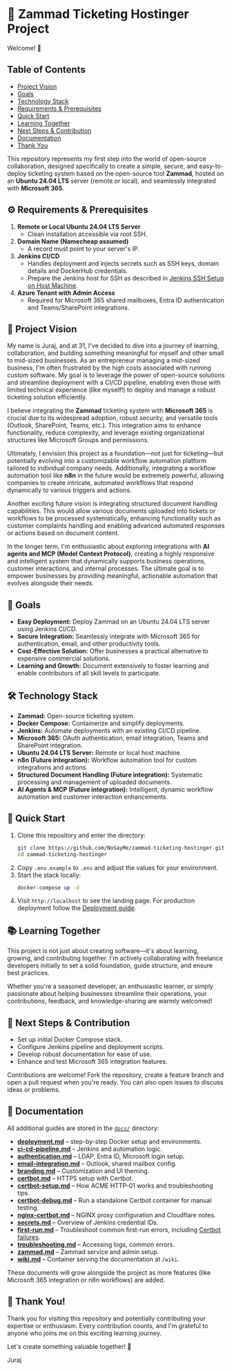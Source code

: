 # 🚀 Zammad Ticketing Hostinger Project

Welcome! 👋

## Table of Contents
- [Project Vision](#-project-vision)
- [Goals](#-goals)
- [Technology Stack](#-technology-stack)
- [Requirements & Prerequisites](#-requirements--prerequisites)
- [Quick Start](#-quick-start)
- [Learning Together](#-learning-together)
- [Next Steps & Contribution](#-next-steps--contribution)
- [Documentation](#-documentation)
- [Thank You](#-thank-you)

This repository represents my first step into the world of open-source collaboration, designed specifically to create a simple, secure, and easy-to-deploy ticketing system based on the open-source tool **Zammad**, hosted on an **Ubuntu 24.04 LTS** server (remote or local), and seamlessly integrated with **Microsoft 365**.

## ⚙️ Requirements & Prerequisites

1. **Remote or Local Ubuntu 24.04 LTS Server**
   - Clean installation accessible via root SSH.
2. **Domain Name (Namecheap assumed)**
   - A record must point to your server's IP.
3. **Jenkins CI/CD**
   - Handles deployment and injects secrets such as SSH keys, domain details and DockerHub credentials.
   - Prepare the Jenkins host for SSH as described in [Jenkins SSH Setup on Host Machine](docs/first-run.md#-jenkins-ssh-setup-on-host-machine).
4. **Azure Tenant with Admin Access**
   - Required for Microsoft 365 shared mailboxes, Entra ID authentication and Teams/SharePoint integrations.

## 🎯 Project Vision

My name is Juraj, and at 31, I've decided to dive into a journey of learning, collaboration, and building something meaningful for myself and other small to mid-sized businesses. As an entrepreneur managing a mid-sized business, I'm often frustrated by the high costs associated with running custom software. My goal is to leverage the power of open-source solutions and streamline deployment with a CI/CD pipeline, enabling even those with limited technical experience (like myself!) to deploy and manage a robust ticketing solution efficiently.

I believe integrating the **Zammad** ticketing system with **Microsoft 365** is crucial due to its widespread adoption, robust security, and versatile tools (Outlook, SharePoint, Teams, etc.). This integration aims to enhance functionality, reduce complexity, and leverage existing organizational structures like Microsoft Groups and permissions.

Ultimately, I envision this project as a foundation—not just for ticketing—but potentially evolving into a customizable workflow automation platform tailored to individual company needs. Additionally, integrating a workflow automation tool like **n8n** in the future would be extremely powerful, allowing companies to create intricate, automated workflows that respond dynamically to various triggers and actions.

Another exciting future vision is integrating structured document handling capabilities. This would allow various documents uploaded into tickets or workflows to be processed systematically, enhancing functionality such as customer complaints handling and enabling advanced automated responses or actions based on document content.

In the longer term, I'm enthusiastic about exploring integrations with **AI agents and MCP (Model Context Protocol)**, creating a highly responsive and intelligent system that dynamically supports business operations, customer interactions, and internal processes. The ultimate goal is to empower businesses by providing meaningful, actionable automation that evolves alongside their needs.

## 🔑 Goals

* **Easy Deployment:** Deploy Zammad on an Ubuntu 24.04 LTS server using Jenkins CI/CD.
* **Secure Integration:** Seamlessly integrate with Microsoft 365 for authentication, email, and other productivity tools.
* **Cost-Effective Solution:** Offer businesses a practical alternative to expensive commercial solutions.
* **Learning and Growth:** Document extensively to foster learning and enable contributors of all skill levels to participate.

## 🛠️ Technology Stack

* **Zammad:** Open-source ticketing system.
* **Docker Compose:** Containerize and simplify deployments.
* **Jenkins:** Automate deployments with an existing CI/CD pipeline.
* **Microsoft 365:** OAuth authentication, email integration, Teams and SharePoint integration.
* **Ubuntu 24.04 LTS Server:** Remote or local host machine.
* **n8n (Future integration):** Workflow automation tool for custom integrations and actions.
* **Structured Document Handling (Future integration):** Systematic processing and management of uploaded documents.
* **AI Agents & MCP (Future integration):** Intelligent, dynamic workflow automation and customer interaction enhancements.

## 🚀 Quick Start

1. Clone this repository and enter the directory:
   ```bash
   git clone https://github.com/NoSayMe/zammad-ticketing-hostinger.git
   cd zammad-ticketing-hostinger
   ```
2. Copy `.env.example` to `.env` and adjust the values for your environment.
3. Start the stack locally:
   ```bash
   docker-compose up -d
   ```
4. Visit `http://localhost` to see the landing page. For production deployment follow the [Deployment guide](docs/deployment.md).

## 📚 Learning Together

This project is not just about creating software—it's about learning, growing, and contributing together. I'm actively collaborating with freelance developers initially to set a solid foundation, guide structure, and ensure best practices.

Whether you're a seasoned developer, an enthusiastic learner, or simply passionate about helping businesses streamline their operations, your contributions, feedback, and knowledge-sharing are warmly welcomed!

## 🚧 Next Steps & Contribution

* Set up initial Docker Compose stack.
* Configure Jenkins pipeline and deployment scripts.
* Develop robust documentation for ease of use.
* Enhance and test Microsoft 365 integration features.

Contributions are welcome! Fork the repository, create a feature branch and open a pull request when you're ready. You can also open issues to discuss ideas or problems.

## 📖 Documentation

All additional guides are stored in the [`docs/`](docs/) directory:

- **[deployment.md](docs/deployment.md)** – step-by-step Docker setup and environments.
- **[ci-cd-pipeline.md](docs/ci-cd-pipeline.md)** – Jenkins and automation logic.
- **[authentication.md](docs/authentication.md)** – LDAP, Entra ID, Microsoft login setup.
- **[email-integration.md](docs/email-integration.md)** – Outlook, shared mailbox config.
- **[branding.md](docs/branding.md)** – Customization and UI theming.
- **[certbot.md](docs/certbot.md)** – HTTPS setup with Certbot.
- **[certbot-setup.md](docs/certbot-setup.md)** – How ACME HTTP-01 works and troubleshooting tips.
- **[certbot-debug.md](docs/certbot-debug.md)** – Run a standalone Certbot container for manual testing.
- **[nginx-certbot.md](docs/nginx-certbot.md)** – NGINX proxy configuration and Cloudflare notes.
- **[secrets.md](docs/secrets.md)** – Overview of Jenkins credential IDs.
- **[first-run.md](docs/first-run.md)** – Troubleshoot common first-run errors, including [Certbot failures](docs/first-run.md#-common-certbot-failures-and-how-to-fix-them).
- **[troubleshooting.md](docs/troubleshooting.md)** – Accessing logs, common errors.
- **[zammad.md](docs/zammad.md)** – Zammad service and admin setup.
- **[wiki.md](docs/wiki.md)** – Container serving the documentation at `/wiki`.

These documents will grow alongside the project as more features (like Microsoft 365 integration or n8n workflows) are added.

## 🙏 Thank You!

Thank you for visiting this repository and potentially contributing your expertise or enthusiasm. Every contribution counts, and I'm grateful to anyone who joins me on this exciting learning journey.

Let's create something valuable together! 🌟

Juraj
